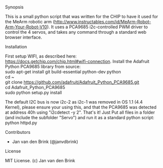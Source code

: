 Synopsis

This is a small python script that was written for the CHIP to have it used for the MeArm robotic arm (http://www.instructables.com/id/MeArm-Robot-Arm-Your-Robot-V10). It uses a PCA9685 i2c-controlled PWM driver to control the 4 servos, and takes any command through a standard web browser interface. 


Installation

First setup WIFI, as described here: https://docs.getchip.com/chip.html#wifi-connection. Install the Adafruit Python PCA9685 library from source:<br />
    sudo apt-get install git build-essential python-dev python<br />
    cd ~<br />
    git clone https://github.com/adafruit/Adafruit_Python_PCA9685.git <br />
    cd Adafruit_Python_PCA9685 <br />
    sudo python setup.py install <br />

The default I2C bus is now i2c-2 as i2c-1 was removed in OS 1.1 (4.4 Kernel), please ensure your using this, and that the PCA9685 was detected at address 40h using "i2cdetect -y 2". That's it! Just Put all files in a folder (and include the subfolder "Servo") and run it as a standard python script:
    python httpd.py

    
Contributors

- Jan van den Brink (@janvdbrink)

License

MIT License. (c) Jan van den Brink
